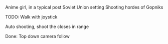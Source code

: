 Anime girl, in a typical post Soviet Union setting
Shooting hordes of Gopniks

TODO:
Walk with joystick

Auto shooting, shoot the closes in range


Done:
Top down camera follow